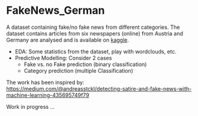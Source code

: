 # FakeNews_German

A dataset containing fake/no fake news from different categories. The dataset contains articles from six newspapers (online) from Austria and Germany are analysed and is available on [kaggle](https://www.kaggle.com/astoeckl/fake-news-dataset-german).

* EDA: Some statistics from the dataset, play with wordclouds, etc.
* Predictive Modelling: Consider 2 cases
    * Fake vs. no Fake prediction (binary classification)
    * Category prediction (multiple Classification)

The work has been inspired by: https://medium.com/@andreasstckl/detecting-satire-and-fake-news-with-machine-learning-435695749f79
  
  
Work in progress ...
